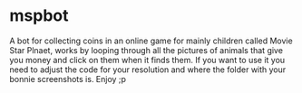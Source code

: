 # mspbot
A bot for collecting coins in an online game for mainly children called Movie Star Plnaet, works by looping through all the pictures of animals that give you money and click on them when it finds them.
If you want to use it you need to adjust the code for your resolution and where the folder with your bonnie screenshots  is.
Enjoy ;p
